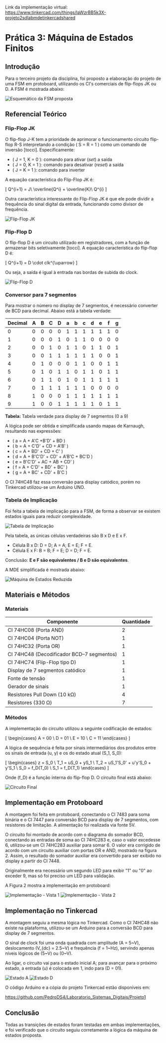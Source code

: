 Link da implementação virtual: https://www.tinkercad.com/things/laWzrBB5k3X-projeto2sdlabmdetinkercadshared


# Prática 3: Máquina de Estados Finitos

## Introdução

Para o terceiro projeto da disciplina, foi proposto a elaboração do projeto de uma FSM em protoboard, utilizando os CI's comerciais de flip-flops JK ou D. A FSM é mostrada abaixo:

![Esquemático da FSM proposta](figuras/FSM.png)

## Referencial Teórico

### Flip-Flop JK

O flip-flop J-K tem a prioridade de aprimorar o funcionamento circuito flip-flop R-S interpretando a condição \( S = R = 1 \) como um comando de inversão [tocci]. Especificamente:

- \( J = 1, K = 0 \): comando para ativar (*set*) a saída
- \( J = 0, K = 1 \): comando para desativar (*reset*) a saída
- \( J = K = 1 \): comando para inverter

A equação característica do Flip-Flop JK é:

\[
Q^{i+1} = J\ \overline{Q^i} + \overline{K}\ Q^{i}
\]

Outra característica interessante do Flip-Flop JK é que ele pode dividir a frequência do sinal digital da entrada, funcionando como divisor de frequência.

![Flip-Flop JK](figuras/FFJK.png)

### Flip-Flop D

O flip-flop D é um circuito utilizado em registradores, com a função de armazenar bits seletivamente [tocci]. A equação característica do flip-flop D é:

\[
Q^{i+1} = D \cdot clk^{\uparrow}
\]

Ou seja, a saída é igual à entrada nas bordas de subida do clock.

![Flip-Flop D](figuras/FFD.png)

### Conversor para 7 segmentos

Para mostrar o número no display de 7 segmentos, é necessário converter de BCD para decimal. Abaixo está a tabela verdade:

| Decimal | A | B | C | D | a | b | c | d | e | f | g |
|---------|---|---|---|---|---|---|---|---|---|---|---|
| 0 | 0 | 0 | 0 | 0 | 1 | 1 | 1 | 1 | 1 | 1 | 0 |
| 1 | 0 | 0 | 0 | 1 | 0 | 1 | 1 | 0 | 0 | 0 | 0 |
| 2 | 0 | 0 | 1 | 0 | 1 | 1 | 0 | 1 | 1 | 0 | 1 |
| 3 | 0 | 0 | 1 | 1 | 1 | 1 | 1 | 1 | 0 | 0 | 1 |
| 4 | 0 | 1 | 0 | 0 | 0 | 1 | 1 | 0 | 0 | 1 | 1 |
| 5 | 0 | 1 | 0 | 1 | 1 | 0 | 1 | 1 | 0 | 1 | 1 |
| 6 | 0 | 1 | 1 | 0 | 1 | 0 | 1 | 1 | 1 | 1 | 1 |
| 7 | 0 | 1 | 1 | 1 | 1 | 1 | 1 | 0 | 0 | 0 | 0 |
| 8 | 1 | 0 | 0 | 0 | 1 | 1 | 1 | 1 | 1 | 1 | 1 |
| 9 | 1 | 0 | 0 | 1 | 1 | 1 | 1 | 1 | 0 | 1 | 1 |

**Tabela:** Tabela verdade para display de 7 segmentos (0 a 9)

A lógica pode ser obtida e simplificada usando mapas de Karnaugh, resultando nas expressões:

- \( a = A + A'C +B'D' + BD \)
- \( b = A + C'D' + CD + A'B' \)
- \( c = A + BD' + CD + C' \)
- \( d = A + B'C'D' + CD' + A'B'C + BC'D \)
- \( e = B'C'D' + AC + AB + CD' \)
- \( f = A + C'D' + BD' + BC' \)
- \( g = A + BC' + CD' + B'C \)

O CI 74HC48 faz essa conversão para display catódico, porém no Tinkercad utilizou-se um Arduino UNO.

### Tabela de Implicação

Foi feita a tabela de implicação para a FSM, de forma a observar se existem estados iguais para reduzir complexidade.

![Tabela de Implicação](figuras/Tabela.png)

Pela tabela, as únicas células verdadeiras são B x D e E x F.

- Célula B x D: D = D; A = A; E = E; F = E.
- Célula E x F: B = B; F = E; D = D; F = E.

Conclusão: **E e F são equivalentes / B e D são equivalentes**.

A MDE simplificada é mostrada abaixo:

![Máquina de Estados Reduzida](figuras/MDE_Reduzida.png)

## Materiais e Métodos

### Materiais

| Componente | Quantidade |
|---|---|
| CI 74HC08 (Porta AND) | 2 |
| CI 74HC04 (Porta NOT) | 1 |
| CI 74HC32 (Porta OR) | 1 |
| CI 74HC48 (Decodificador BCD–7 segmentos) | 1 |
| CI 74HC74 (Flip-Flop tipo D) | 1 |
| Display de 7 segmentos catódico | 1 |
| Fonte de tensão | 1 |
| Gerador de sinais | 1 |
| Resistores Pull Down (10 kΩ) | 4 |
| Resistores (330 Ω) | 7 |

### Métodos

A implementação do circuito utilizou a seguinte codificação de estados:

\[
\begin{cases}
A = 00 \\
D = 01 \\
E = 10 \\
C = 11
\end{cases}
\]

A lógica de sequência é feita por sinais intermediários dos produtos entre os sinais de entrada \(u, y\) e os do estado atual \(S_1, S_0\):

\[
\begin{cases}
z = S_0 \\
T_1 = uS_0 + yS_1 \\
T_2 = uS_1'S_0' + u'y'S_0 + y'S_1 \\
S_0 = f_D(T_0) \\
S_1 = f_D(T_1)
\end{cases}
\]

Onde \(f_D\) é a função interna do flip-flop D. O circuito final está abaixo:

![Circuito Final](figuras/circuito_final.png)

## Implementação em Protoboard

A montagem foi feita em protoboard, conectando o CI 7483 para soma binária e o CI 7447 para conversão BCD para display de 7 segmentos, com resistores de limitação. A alimentação foi realizada via fonte 5V.

O circuito foi montado de acordo com o diagrama do somador BCD, conectando as entradas de soma ao CI 74HC283 e, caso o valor excedesse 6, utilizou-se um CI 74HC283 auxiliar para somar 6. O valor era corrigido de acordo com um circuito auxiliar com portas OR e AND, mostrado na figura 2. Assim, o resultado do somador auxiliar era convertido para ser exibido no display a partir do CI 7448.

Originalmente era necessário um segundo LED para exibir "1" ou "0" ao exceder 9, mas só foi preciso um LED para validação.

A Figura 2 mostra a implementação em protoboard:

![Implementação - Vista 1](figuras/bcd_proto1.png)
![Implementação - Vista 2](figuras/bcd_proto2.png)

## Implementação no Tinkercad

A montagem seguiu a mesma lógica no Tinkercad. Como o CI 74HC48 não existe na plataforma, utilizou-se um Arduino para a conversão BCD para display de 7 segmentos.

O sinal de clock foi uma onda quadrada com amplitude \(A = 5~V\), deslocamento \(V_{dc} = 2.5~V\) e frequência \(f = 1~Hz\), servindo apenas níveis lógicos de \(5~V\) ou \(0~V\).

Ao ligar, o circuito vai para o estado inicial A; para avançar para o próximo estado, a entrada \(u\) é colocada em 1, indo para \(D = 01\).

![Estado A](figuras/estado_A.png)
![Estado D](figuras/estado_D.png)

O código Arduino e a cópia do projeto Tinkercad estão disponíveis em:

https://github.com/PedroDS4/Laboratorio_Sistemas_Digitais/Projeto1

## Conclusão

Todas as transições de estados foram testadas em ambas implementações, e foi verificado que o circuito seguiu corretamente a lógica da máquina de estados proposta.
